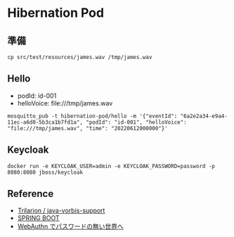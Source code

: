 Hibernation Pod
===

## 準備

```shell
cp src/test/resources/james.wav /tmp/james.wav
```

## Hello

- podId: id-001
- helloVoice: file:///tmp/james.wav

```shell
mosquitto_pub -t hibernation-pod/hello -m '{"eventId": "6a2e2a34-e9a4-11ec-a6d0-5b3ca1b7fd1a", "podId": "id-001", "helloVoice": "file:///tmp/james.wav", "time": "20220612000000"}' 
```

## Keycloak

```shell
docker run -e KEYCLOAK_USER=admin -e KEYCLOAK_PASSWORD=password -p 8080:8080 jboss/keycloak
```

## Reference

- [Trilarion / java-vorbis-support](https://github.com/Trilarion/java-vorbis-support)
- [SPRING BOOT](https://camel.apache.org/camel-spring-boot/3.17.x/spring-boot.html)
- [WebAuthn でパスワードの無い世界へ](https://developer.mamezou-tech.com/blogs/2022/06/15/webauthn-1/)
